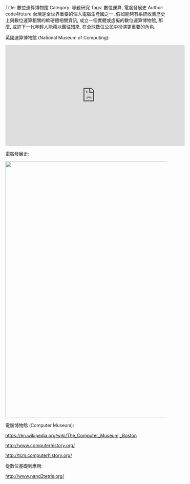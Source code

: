 Title: 數位運算博物館
Category: 專題研究
Tags: 數位運算, 電腦發展史
Author: code4future
台灣是全世界重要的個人電腦生產國之一, 假如能夠有系統收集歷史上與數位運算相關的軟硬體相關資訊, 成立一個實體或虛擬的數位運算博物館, 那麼, 或許下一代年輕人能藉以鑑往知來, 在全球數位公民中扮演更重要的角色.

<!-- PELICAN_END_SUMMARY -->

英國運算博物館 (National Museum of Computing):

<iframe width="560" height="315" src="https://www.youtube.com/embed/_Sw15F2QzMQ" frameborder="0" allowfullscreen></iframe>

電腦發展史:

<img src="http://code4futuretw.github.io/blogsite_data/files/computer_history_timeline.png" width="800" />

電腦博物館 (Computer Museum):

<a href="https://en.wikipedia.org/wiki/The_Computer_Museum,_Boston">https://en.wikipedia.org/wiki/The_Computer_Museum,_Boston</a>

<a href="http://www.computerhistory.org/">http://www.computerhistory.org/</a>

<a href="http://tcm.computerhistory.org/">http://tcm.computerhistory.org/</a>

從數位基礎到應用:

<a href="http://www.nand2tetris.org/">http://www.nand2tetris.org/</a>
